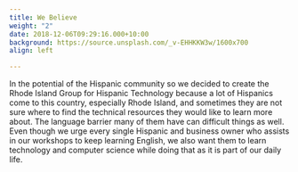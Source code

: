 ```yaml
---
title: We Believe
weight: "2"
date: 2018-12-06T09:29:16.000+10:00
background: https://source.unsplash.com/_v-EHHKKW3w/1600x700
align: left

---
```

In the potential of the Hispanic community so we decided to create the Rhode Island Group for Hispanic Technology because a lot of Hispanics come to this country, especially Rhode Island, and sometimes they are not sure where to find the technical resources they would like to learn more about. The language barrier many of them have can difficult things as well. Even though we urge every single Hispanic and business owner who assists in our workshops to keep learning English, we also want them to learn technology and computer science while doing that as it is part of our daily life.